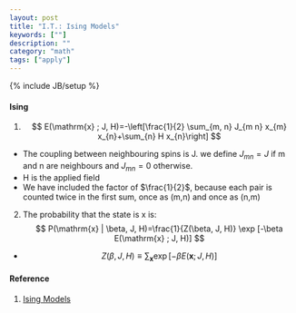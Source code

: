 ```yaml
---
layout: post
title: "I.T.: Ising Models"
keywords: [""]
description: ""
category: "math"
tags: ["apply"]
---
```

{% include JB/setup %}
#### Ising 
1. $$
E(\mathrm{x} ; J, H)=-\left[\frac{1}{2} \sum_{m, n} J_{m n} x_{m} x_{n}+\sum_{n}
H x_{n}\right]
$$
- The coupling between neighbouring spins is J. we define $J_{mn}=J$ if m and n
  are neighbours and $J_{mn}=0$ otherwise.
- H is the applied field
- We have included the factor of $\frac{1}{2}$, because each pair is counted
  twice in the first sum, once as (m,n) and once as (n,m)
2. The probability that the state is x is: <br />
$$
P(\mathrm{x} | \beta, J, H)=\frac{1}{Z(\beta, J, H)} \exp [-\beta E(\mathrm{x} ;
J, H)]
$$
- $$
Z(\beta, J, H) \equiv \sum_{\mathbf{x}} \exp [-\beta E(\mathbf{x} ; J, H)]
$$


#### Reference
1. [Ising Models](http://wiki.swarma.net/index.php/ISING%E6%A8%A1%E5%9E%8B)
